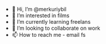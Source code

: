 - 👋 Hi, I’m @merkuriybil
- 👀 I’m interested in films
- 🌱 I’m currently learning freelans
- 💞️ I’m looking to collaborate on work
- 📫 How to reach me - email
fs
<!---
merkuriybil/merkuriybil is a ✨ special ✨ repository because its `README.md` (this file) appears on your GitHub profile.
You can click the Preview link to take a look at your changes.
--->
